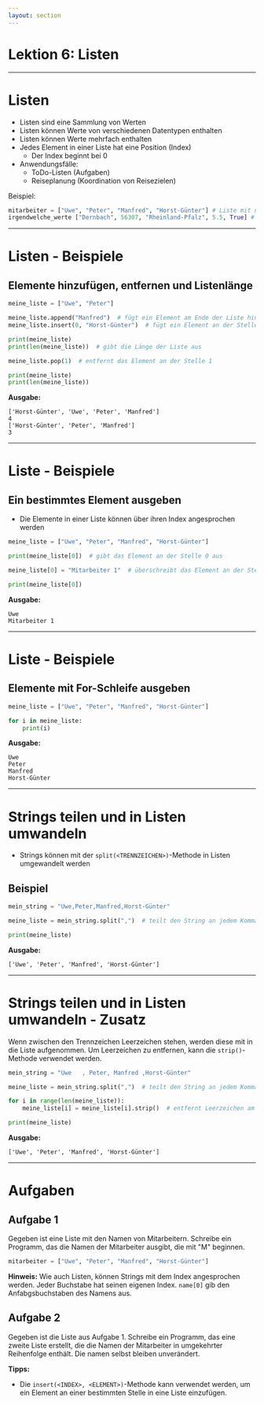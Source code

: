 ```yaml
---
layout: section
---
```


# Lektion 6: Listen

---

# Listen

- Listen sind eine Sammlung von Werten
- Listen können Werte von verschiedenen Datentypen enthalten
- Listen können Werte mehrfach enthalten
- Jedes Element in einer Liste hat eine Position (Index)
  - Der Index beginnt bei 0
- Anwendungsfälle:
  - ToDo-Listen (Aufgaben)
  - Reiseplanung (Koordination von Reisezielen)

Beispiel:

```python
mitarbeiter = ["Uwe", "Peter", "Manfred", "Horst-Günter"] # Liste mit nur Strings
irgendwelche_werte ["Dernbach", 56307, "Rheinland-Pfalz", 5.5, True] # Liste mit verschiedenen Datentypen
```

---

# Listen - Beispiele

## Elemente hinzufügen, entfernen und Listenlänge

```python
meine_liste = ["Uwe", "Peter"]

meine_liste.append("Manfred")  # fügt ein Element am Ende der Liste hinzu
meine_liste.insert(0, "Horst-Günter")  # fügt ein Element an der Stelle 0 ein

print(meine_liste)
print(len(meine_liste))  # gibt die Länge der Liste aus

meine_liste.pop(1)  # entfernt das Element an der Stelle 1

print(meine_liste)
print(len(meine_liste))
```

**Ausgabe:**

```text
['Horst-Günter', 'Uwe', 'Peter', 'Manfred']
4
['Horst-Günter', 'Peter', 'Manfred']
3
```

---

# Liste - Beispiele

## Ein bestimmtes Element ausgeben

- Die Elemente in einer Liste können über ihren Index angesprochen werden

```python
meine_liste = ["Uwe", "Peter", "Manfred", "Horst-Günter"]

print(meine_liste[0])  # gibt das Element an der Stelle 0 aus

meine_liste[0] = "Mitarbeiter 1"  # überschreibt das Element an der Stelle 0

print(meine_liste[0])
```

**Ausgabe:**

```
Uwe
Mitarbeiter 1
```

---

# Liste - Beispiele

## Elemente mit For-Schleife ausgeben

```python
meine_liste = ["Uwe", "Peter", "Manfred", "Horst-Günter"]

for i in meine_liste:
    print(i)
```

**Ausgabe:**

```
Uwe
Peter
Manfred
Horst-Günter
```

---

# Strings teilen und in Listen umwandeln

- Strings können mit der `split(<TRENNZEICHEN>)`-Methode in Listen umgewandelt werden

## Beispiel

```python
mein_string = "Uwe,Peter,Manfred,Horst-Günter"

meine_liste = mein_string.split(",")  # teilt den String an jedem Komma

print(meine_liste)
```

**Ausgabe:**

```
['Uwe', 'Peter', 'Manfred', 'Horst-Günter']
```

---

# Strings teilen und in Listen umwandeln - Zusatz

Wenn zwischen den Trennzeichen Leerzeichen stehen, werden diese mit in die Liste aufgenommen.
Um Leerzeichen zu entfernen, kann die `strip()`-Methode verwendet werden.

```python
mein_string = "Uwe   , Peter, Manfred ,Horst-Günter"

meine_liste = mein_string.split(",")  # teilt den String an jedem Komma

for i in range(len(meine_liste)):
    meine_liste[i] = meine_liste[i].strip()  # entfernt Leerzeichen am Anfang und Ende

print(meine_liste)
```

**Ausgabe:**

```
['Uwe', 'Peter', 'Manfred', 'Horst-Günter']
```

---

# Aufgaben

## Aufgabe 1

Gegeben ist eine Liste mit den Namen von Mitarbeitern. Schreibe ein Programm, das die Namen der Mitarbeiter ausgibt, die mit "M" beginnen.

```python
mitarbeiter = ["Uwe", "Peter", "Manfred", "Horst-Günter"]
```

**Hinweis:** Wie auch Listen, können Strings mit dem Index angesprochen werden. Jeder Buchstabe hat seinen eigenen Index. `name[0]` gib den Anfabgsbuchstaben des Namens aus.

## Aufgabe 2

Gegeben ist die Liste aus Aufgabe 1. Schreibe ein Programm, das eine zweite Liste erstellt, die die Namen der Mitarbeiter in umgekehrter Reihenfolge enthält. Die namen selbst bleiben unverändert.

**Tipps:**

- Die `insert(<INDEX>, <ELEMENT>)`-Methode kann verwendet werden, um ein Element an einer bestimmten Stelle in eine Liste einzufügen.
